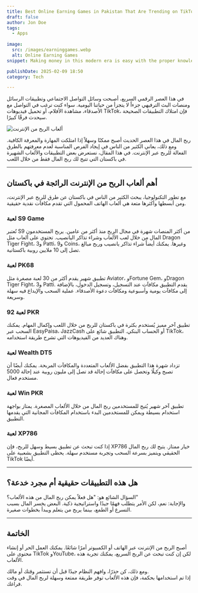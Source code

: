 ```yaml
---
title: Best Online Earning Games in Pakistan That Are Trending on TikTok
draft: false
author: Jon Doe 
tags:
  - Apps
  
image:
  src: /images/earninggames.webp
  alt: Online Earning Games
snippet: Making money in this modern era is easy with the proper knowledge and skills.

publishDate: 2025-02-09 18:50
category: Tech

---
```


في هذا العصر الرقمي السريع، أصبحت وسائل التواصل الاجتماعي وتطبيقات الرسائل ومنصات البث الترفيهي جزءاً لا يتجزأ من حياتنا اليومية. سواء كنت ترغب في التواصل مع الأصدقاء، مشاهدة الأفلام، أو تحميل فيديوهات TikTok، فإن امتلاك التطبيقات الصحيحة سيحدث فرقًا كبيرًا.

![ألعاب الربح من الإنترنت](/images/earninggames.webp "Online Earning Games")

ربح المال في هذا العصر الحديث أصبح ممكنًا وسهلاً إذا امتلكت المهارة والمعرفة الكافية. ومع ذلك، يعاني الكثير من الناس في إيجاد الفرص المناسبة لعدم معرفتهم بالطرق الفعالة للربح عبر الإنترنت. في هذا المقال، نستعرض بعض التطبيقات والألعاب الشهيرة في باكستان التي تتيح لك ربح المال فقط من خلال اللعب.

---

## أهم ألعاب الربح من الإنترنت الرائجة في باكستان ##

مع تطور التكنولوجيا، يبحث الكثير من الناس في باكستان عن طرق للربح عبر الإنترنت، ومن أبسطها وأكثرها متعة هي ألعاب الهاتف المحمول التي تقدم مكافآت نقدية حقيقية.

### لعبة S9 Game ###
تُعتبر S9 من أكثر المنصات شهرة في مجال الربح منذ أكثر من عامين. يربح المستخدمون المال من خلال لعب الألعاب وشراء تذاكر اليانصيب. تحتوي على ألعاب مثل Dragon Tiger Fight، و3 Patti، و9 Coins، وغيرها. يمكنك أيضاً شراء تذاكر يانصيب وربح مبالغ تصل إلى 10 ملايين روبية باكستانية.

### لعبة PK68 ###
تطبيق شهير يقدم أكثر من 30 لعبة مصغرة مثل Aviator، وFortune Gem، وDragon Tiger Fight، و3 Patti. يقدم التطبيق مكافآت عند التسجيل، وتسجيل الدخول، بالإضافة إلى مكافآت يومية وأسبوعية ومكافآت دعوة الأصدقاء. عملية السحب والإيداع فيه سهلة وسريعة.

### لعبة 92 PKR ###
تطبيق آخر مميز يُستخدم بكثرة في باكستان للربح من خلال اللعب وإكمال المهام. يمكنك السحب عبر EasyPaisa، JazzCash أو الحساب البنكي. التطبيق شائع على TikTok، وهناك العديد من الفيديوهات التي تشرح طريقة استخدامه.

### لعبة Wealth DT5 ###
تزداد شهرة هذا التطبيق بفضل الألعاب المتعددة والمكافآت المربحة. يمكنك أيضًا أن تصبح وكيلًا وتحصل على مكافآت إحالة قد تصل إلى مليون روبية عند إحالة 5000 مستخدم فعال.

### لعبة Win PKR ###
تطبيق آخر شهير يُتيح للمستخدمين ربح المال من خلال الألعاب المصغرة. يمتاز بواجهة استخدام بسيطة ويمكن للمستخدمين البدء باستخدام المكافآت المجانية التي يقدمها التطبيق.

### لعبة XP786 ###
إذا كنت تبحث عن تطبيق بسيط وسهل للربح، فإن XP786 خيار ممتاز. يتيح لك ربح المال الحقيقي ويتميز بسرعة السحب وتجربة مستخدم سهلة. يحظى التطبيق بشعبية على TikTok أيضًا.

---

## هل هذه التطبيقات حقيقية أم مجرد خدعة؟ ##

السؤال الشائع هو: "هل فعلاً يمكن ربح المال من هذه الألعاب؟"  
والإجابة: نعم، لكن الأمر يتطلب فهمًا جيدًا واستراتيجية ذكية. البعض يخسر المال بسبب التسرع أو الطمع، بينما يربح من يتعلم ويبدأ بخطوات صغيرة.

---

## الخاتمة ##

أصبح الربح من الإنترنت عبر الهاتف أو الكمبيوتر أمرًا شائعًا. يمكنك العمل الحر أو إنشاء محتوى على TikTok وYouTube، لكن إن كنت تبحث عن الربح السريع، يمكنك تجربة هذه الألعاب.

ومع ذلك، كن حذرًا، وافهم النظام جيدًا قبل أن تستثمر وقتك أو مالك.  
إذا تم استخدامها بحكمة، فإن هذه الألعاب توفر طريقة ممتعة وسهلة لربح المال في وقت فراغك.
